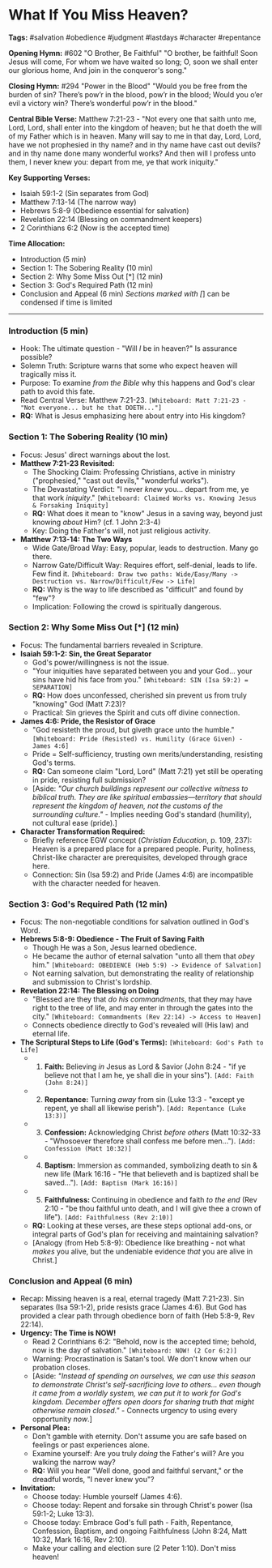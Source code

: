 # What If You Miss Heaven?

**Tags:** #salvation #obedience #judgment #lastdays #character #repentance

**Opening Hymn:** #602 "O Brother, Be Faithful"
"O brother, be faithful! Soon Jesus will come, For whom we have waited so long; O, soon we shall enter our glorious home, And join in the conqueror's song."

**Closing Hymn:** #294 "Power in the Blood"
"Would you be free from the burden of sin? There’s pow’r in the blood, pow’r in the blood; Would you o’er evil a victory win? There’s wonderful pow’r in the blood."

**Central Bible Verse:** Matthew 7:21-23 - "Not every one that saith unto me, Lord, Lord, shall enter into the kingdom of heaven; but he that doeth the will of my Father which is in heaven. Many will say to me in that day, Lord, Lord, have we not prophesied in thy name? and in thy name have cast out devils? and in thy name done many wonderful works? And then will I profess unto them, I never knew you: depart from me, ye that work iniquity."

**Key Supporting Verses:**
*   Isaiah 59:1-2 (Sin separates from God)
*   Matthew 7:13-14 (The narrow way)
*   Hebrews 5:8-9 (Obedience essential for salvation)
*   Revelation 22:14 (Blessing on commandment keepers)
*   2 Corinthians 6:2 (Now is the accepted time)

**Time Allocation:**
- Introduction (5 min)
- Section 1: The Sobering Reality (10 min)
- Section 2: Why Some Miss Out [*] (12 min)
- Section 3: God's Required Path (12 min)
- Conclusion and Appeal (6 min)
*Sections marked with [*] can be condensed if time is limited

---

### Introduction (5 min)

-   Hook: The ultimate question - "Will *I* be in heaven?" Is assurance possible?
-   Solemn Truth: Scripture warns that some who expect heaven will tragically miss it.
-   Purpose: To examine *from the Bible* why this happens and God's clear path to avoid this fate.
-   Read Central Verse: Matthew 7:21-23. `[Whiteboard: Matt 7:21-23 - "Not everyone... but he that DOETH..."]`
-   **RQ:** What is Jesus emphasizing here about entry into His kingdom?

### Section 1: The Sobering Reality (10 min)

-   Focus: Jesus' direct warnings about the lost.
-   **Matthew 7:21-23 Revisited:**
    -   The Shocking Claim: Professing Christians, active in ministry ("prophesied," "cast out devils," "wonderful works").
    -   The Devastating Verdict: "I never *knew* you... depart from me, ye that work *iniquity*." `[Whiteboard: Claimed Works vs. Knowing Jesus & Forsaking Iniquity]`
    -   **RQ:** What does it mean to "know" Jesus in a saving way, beyond just knowing *about* Him? (cf. 1 John 2:3-4)
    -   Key: Doing the Father's will, not just religious activity.
-   **Matthew 7:13-14: The Two Ways**
    -   Wide Gate/Broad Way: Easy, popular, leads to destruction. Many go there.
    -   Narrow Gate/Difficult Way: Requires effort, self-denial, leads to life. Few find it. `[Whiteboard: Draw two paths: Wide/Easy/Many -> Destruction vs. Narrow/Difficult/Few -> Life]`
    -   **RQ:** Why is the way to life described as "difficult" and found by "few"?
    -   Implication: Following the crowd is spiritually dangerous.

### Section 2: Why Some Miss Out [*] (12 min)

-   Focus: The fundamental barriers revealed in Scripture.
-   **Isaiah 59:1-2: Sin, the Great Separator**
    -   God's power/willingness is not the issue.
    -   "Your iniquities have separated between you and your God... your sins have hid his face from you." `[Whiteboard: SIN (Isa 59:2) = SEPARATION]`
    -   **RQ:** How does unconfessed, cherished sin prevent us from truly "knowing" God (Matt 7:23)?
    -   Practical: Sin grieves the Spirit and cuts off divine connection.
-   **James 4:6: Pride, the Resistor of Grace**
    -   "God resisteth the proud, but giveth grace unto the humble." `[Whiteboard: Pride (Resisted) vs. Humility (Grace Given) - James 4:6]`
    -   Pride = Self-sufficiency, trusting own merits/understanding, resisting God's terms.
    -   **RQ:** Can someone claim "Lord, Lord" (Matt 7:21) yet still be operating in pride, resisting full submission?
    -   [Aside: *"Our church buildings represent our collective witness to biblical truth. They are like spiritual embassies—territory that should represent the kingdom of heaven, not the customs of the surrounding culture."* - Implies needing God's standard (humility), not cultural ease (pride).]
-   **Character Transformation Required:**
    -   Briefly reference EGW concept (*Christian Education*, p. 109, 237): Heaven is a prepared place for a prepared people. Purity, holiness, Christ-like character are prerequisites, developed through grace here.
    -   Connection: Sin (Isa 59:2) and Pride (James 4:6) are incompatible with the character needed for heaven.

### Section 3: God's Required Path (12 min)

-   Focus: The non-negotiable conditions for salvation outlined in God's Word.
-   **Hebrews 5:8-9: Obedience - The Fruit of Saving Faith**
    -   Though He was a Son, Jesus learned obedience.
    -   He became the author of eternal salvation "unto all them that *obey* him." `[Whiteboard: OBEDIENCE (Heb 5:9) -> Evidence of Salvation]`
    -   Not earning salvation, but demonstrating the reality of relationship and submission to Christ's lordship.
-   **Revelation 22:14: The Blessing on Doing**
    -   "Blessed are they that *do his commandments*, that they may have right to the tree of life, and may enter in through the gates into the city." `[Whiteboard: Commandments (Rev 22:14) -> Access to Heaven]`
    -   Connects obedience directly to God's revealed will (His law) and eternal life.
-   **The Scriptural Steps to Life (God's Terms):** `[Whiteboard: God's Path to Life]`
    -   1.  **Faith:** Believing *in* Jesus as Lord & Savior (John 8:24 - "if ye believe not that I am he, ye shall die in your sins"). `[Add: Faith (John 8:24)]`
    -   2.  **Repentance:** Turning *away* from sin (Luke 13:3 - "except ye repent, ye shall all likewise perish"). `[Add: Repentance (Luke 13:3)]`
    -   3.  **Confession:** Acknowledging Christ *before others* (Matt 10:32-33 - "Whosoever therefore shall confess me before men..."). `[Add: Confession (Matt 10:32)]`
    -   4.  **Baptism:** Immersion as commanded, symbolizing death to sin & new life (Mark 16:16 - "He that believeth and is baptized shall be saved..."). `[Add: Baptism (Mark 16:16)]`
    -   5.  **Faithfulness:** Continuing in obedience and faith *to the end* (Rev 2:10 - "be thou faithful unto death, and I will give thee a crown of life"). `[Add: Faithfulness (Rev 2:10)]`
    -   **RQ:** Looking at these verses, are these steps optional add-ons, or integral parts of God's plan for receiving and maintaining salvation?
    -   [Analogy (from Heb 5:8-9): Obedience like breathing - not what *makes* you alive, but the undeniable evidence *that* you are alive in Christ.]

### Conclusion and Appeal (6 min)

-   Recap: Missing heaven is a real, eternal tragedy (Matt 7:21-23). Sin separates (Isa 59:1-2), pride resists grace (James 4:6). But God has provided a clear path through obedience born of faith (Heb 5:8-9, Rev 22:14).
-   **Urgency: The Time is NOW!**
    -   Read 2 Corinthians 6:2: "Behold, now is the accepted time; behold, now is the day of salvation." `[Whiteboard: NOW! (2 Cor 6:2)]`
    -   Warning: Procrastination is Satan's tool. We don't know when our probation closes.
    -   [Aside: *"Instead of spending on ourselves, we can use this season to demonstrate Christ's self-sacrificing love to others... even though it came from a worldly system, we can put it to work for God's kingdom. December offers open doors for sharing truth that might otherwise remain closed."* - Connects urgency to using every opportunity *now*.]
-   **Personal Plea:**
    -   Don't gamble with eternity. Don't assume you are safe based on feelings or past experiences alone.
    -   Examine yourself: Are you truly *doing* the Father's will? Are you walking the narrow way?
    -   **RQ:** Will you hear "Well done, good and faithful servant," or the dreadful words, "I never knew you"?
-   **Invitation:**
    -   Choose today: Humble yourself (James 4:6).
    -   Choose today: Repent and forsake sin through Christ's power (Isa 59:1-2; Luke 13:3).
    -   Choose today: Embrace God's full path - Faith, Repentance, Confession, Baptism, and ongoing Faithfulness (John 8:24, Matt 10:32, Mark 16:16, Rev 2:10).
    -   Make your calling and election sure (2 Peter 1:10). Don't miss heaven!